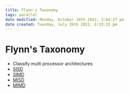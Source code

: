 ```yaml
---
title: Flynn's Taxonomy
tags: parallel 
date modified: Monday, October 10th 2022, 2:02:27 pm
date created: Tuesday, July 26th 2022, 8:33:15 pm
---
```


# Flynn's Taxonomy
- Classify multi processor architectures
- [SISD](SISD.md)
- [SIMD](SIMD.md)
- [MISD](MISD.md)
- [MIMD](MIMD.md)



